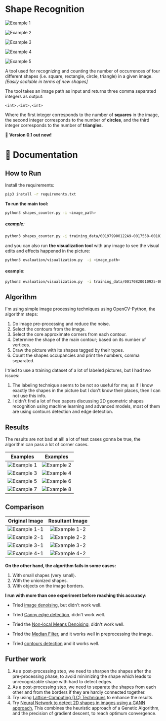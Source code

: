 # Shape Recognition

![Example 1](https://github.com/AbdelrahmanRadwan/object-detection/blob/master/results/example1.png  "Example 1")

![Example 2](https://github.com/AbdelrahmanRadwan/object-detection/blob/master/results/example2.png  "Example 2")

![Example 3](https://github.com/AbdelrahmanRadwan/object-detection/blob/master/results/example3.png  "Example 3")

![Example 4](https://github.com/AbdelrahmanRadwan/object-detection/blob/master/results/example4.png  "Example 4")

![Example 5](https://github.com/AbdelrahmanRadwan/object-detection/blob/master/results/example5.png  "Example 5")

A tool used for recognizing and counting the number of occurrences of four different shapes (i.e. square, rectangle, circle, triangle) in a given image. _[Easily scalable in terms of new shapes]_

The tool takes an image path as input and returns three comma separated integers as output:
```
<int>,<int>,<int>
```
Where the first integer corresponds to the number of **squares** in the image, the second integer corresponds to the number of **circles**, and the third integer corresponds to the number of **triangles**.

💫 **Version 0.1 out now!**
    
📖 Documentation
================

## How to Run

Install the requirements:
```bash
pip3 install -r requirements.txt 
```
**To run the main tool:**
```bash
python3 shapes_counter.py -i <image_path>
```

##### example:

```bash
python3 shapes_counter.py -i training_data/001979900122A9-0017558-00101E4-001F3DE-00118C8001FC1B0016C37.jpg
```
and you can also run **the visualization tool** with any image to see the visual edits and effects happened in the picture:
```bash
python3 evaluation/visualization.py  -i <image_path>
```

#### example:

```bash
python3 evaluation/visualization.py  -i training_data/00170820010925-001146F-0011FF9-001E987-0019C5D001A322001AEF8.jpg
```

## Algorithm

I'm using simple image processing techniques using OpenCV-Python, the algorithm steps:
1. Do image pre-processing and reduce the noise.
2. Select the contours from the image.
3. Select the core approximate corners from each contour.
4. Determine the shape of the main contour; based on its number of vertices.
5. Draw the picture with its shapes tagged by their types.
6. Count the shapes occupancies and print the numbers, comma separated.

I tried to use a training dataset of a lot of labeled pictures, but I had two issues:
1. The labeling technique seems to be not so useful for me; as if I know exactly the shapes in the picture but I don't know their places, then I can not use this info.
2. I didn't find a lot of free papers discussing 2D geometric shapes recognition using machine learning and advanced models, most of them are using contours detection and edge detection.
 
## Results

The results are not bad at all! a lot of test cases gonna be true, the algorithm can pass a lot of corner cases.

Examples                                                                                                    |  Examples 
:----------------------------------------------------------------------------------------------------------:|:-----------------------------------------------------------------------------------------------------------:
![Example 1](https://github.com/AbdelrahmanRadwan/object-detection/blob/master/results/1.png  "Example 1")  |  ![Example 2](https://github.com/AbdelrahmanRadwan/object-detection/blob/master/results/2.png  "Example 2")
![Example 3](https://github.com/AbdelrahmanRadwan/object-detection/blob/master/results/3.png  "Example 3")  |  ![Example 4](https://github.com/AbdelrahmanRadwan/object-detection/blob/master/results/4.png  "Example 4")
![Example 5](https://github.com/AbdelrahmanRadwan/object-detection/blob/master/results/5.png  "Example 5")  |  ![Example 6](https://github.com/AbdelrahmanRadwan/object-detection/blob/master/results/6.png  "Example 6")
![Example 7](https://github.com/AbdelrahmanRadwan/object-detection/blob/master/results/7.png  "Example 7")  |  ![Example 8](https://github.com/AbdelrahmanRadwan/object-detection/blob/master/results/8.png  "Example 8")

## Comparison

Original Image                                                                                                           |  Resultant Image
:-----------------------------------------------------------------------------------------------------------------------:|:------------------------------------------------------------------------------------------------------------------------:
![Example 1-1](https://github.com/AbdelrahmanRadwan/object-detection/blob/master/results/compare1-1.png  "Example 1-1")  |  ![Example 1-2](https://github.com/AbdelrahmanRadwan/object-detection/blob/master/results/compare1-2.png  "Example 1-2")
![Example 2-1](https://github.com/AbdelrahmanRadwan/object-detection/blob/master/results/compare2-1.png  "Example 2-1")  |  ![Example 2-2](https://github.com/AbdelrahmanRadwan/object-detection/blob/master/results/compare2-2.png  "Example 2-2")
![Example 3-1](https://github.com/AbdelrahmanRadwan/object-detection/blob/master/results/compare3-1.png  "Example 3-1")  |  ![Example 3-2](https://github.com/AbdelrahmanRadwan/object-detection/blob/master/results/compare3-2.png  "Example 3-2")
![Example 4-1](https://github.com/AbdelrahmanRadwan/object-detection/blob/master/results/compare4-1.png  "Example 4-1")  |  ![Example 4-2](https://github.com/AbdelrahmanRadwan/object-detection/blob/master/results/compare4-2.png  "Example 4-2")


**On the other hand, the algorithm fails in some cases:**
1. With small shapes (very small).
2. With the unionized shapes.
3. With objects on the image borders.

**I run with more than one experiment before reaching this accuracy:**

- Tried [image denoising](http://opencv-python-tutroals.readthedocs.io/en/latest/py_tutorials/py_photo/py_non_local_means/py_non_local_means.html), but didn't work well.

- Tried [Canny edge detection](http://opencv-python-tutroals.readthedocs.io/en/latest/py_tutorials/py_imgproc/py_canny/py_canny.html), didn't work well.

- Tried the [Non-local Means Denoising](http://www.bogotobogo.com/python/OpenCV_Python/python_opencv3_Image_Non-local_Means_Denoising_Algorithm_Noise_Reduction.php), didn't work well.

- Tried the [Median Filter](https://code.tutsplus.com/tutorials/image-filtering-in-python--cms-29202), and it works well in preprocessing the image.

- Tried [contours detection](https://www.youtube.com/watch?v=hrwsHlKqBRw) and it works well.


## Further work

1. As a post-processing step, we need to sharpen the shapes after the pre-processing phase, to avoid minimizing the shape which leads to unrecognizable shape with hard to detect edges.
2. As a post-processing step, we need to separate the shapes from each other and from the borders if they are hardly connected together.
3. Try using [Lattice-Computing (LC) Techniques](http://robotics.pme.duth.gr/amanatiadis/wp-content/uploads/2011/09/sj24KabPA43.pdf) to enhance the results.
4. Try [Neural Network to detect 2D shapes in images using a GANN approach](https://github.com/alexvlis/Shape-Recognition), This combines the heuristic approach of a Genetic Algorithm, and the precision of gradient descent, to reach optimum convergence.

